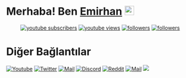   # Merhaba! Ben [Emirhan](https://github.com/EmirhanSarac) <img src="https://github.com/EmirhanSarac/emirhansarac2/blob/main/mrb.gif" width="25px">
<p align="center">
  <a href="https://www.youtube.com/c/EmirhanSarac?sub_confirmation=1">
    <img alt="youtube subscribers" title="Youtube Kanalıma Abone Ol" src="https://img.shields.io/youtube/channel/subscribers/UCVRhrcoG6FOvHGKehYtvKHg?color=%23E05D44&label=ABONEOL&logo=youtube&style=for-the-badge&labelColor=CE4630"/></a> 
  <a href="https://www.youtube.com/c/EmirhanSarac">
    <img alt="youtube views" title="YouTube İzlenme Sayım" src="https://img.shields.io/youtube/channel/views/UCVRhrcoG6FOvHGKehYtvKHg?color=%23E1AD0E&logo=youtube&style=for-the-badge&labelColor=C79600"/></a> 
  <a href="https://twitter.com/codemirhan">
    <img alt="followers" title="Twitter'dan Takip Et" src="https://img.shields.io/twitter/follow/codemirhan?color=55960c&labelColor=488207&label=TakipEt&logo=twitter&logoColor=white&style=for-the-badge"/></a>
  <a href="https://github.com/EmirhanSarac">
    <img alt="followers" title="Github'dan Takip Et" src="https://img.shields.io/github/followers/EmirhanSarac?color=236ad3&labelColor=1155ba&style=for-the-badge&logo=github&label=TakipEt"/></a>
</p>

# Diğer Bağlantılar

[![Youtube](https://img.shields.io/badge/-YouTube-red?style=for-the-badge&logo=youtube&logoColor=white)](https://www.youtube.com/c/EmirhanSara%C3%A7)
[![Twitter](https://img.shields.io/badge/Twitter-1DA1F2?style=for-the-badge&logo=twitter&logoColor=white)](https://twitter.com/codemirhan)
[![Mail](https://img.shields.io/badge/INSTAGRAM%20-DC3175.svg?&style=for-the-badge&logo=instagram&logoColor=white)](https://www.instagram.com/emirhansarac06)
[![Discord](https://img.shields.io/badge/Discord-7289DA?style=for-the-badge&logo=discord&logoColor=white)](https://discord.gg/codare)
[![Reddit](https://img.shields.io/badge/Reddit-FF4500?style=for-the-badge&logo=reddit&logoColor=white)](https://www.reddit.com/user/codemirhan)
[![Mail](https://img.shields.io/badge/gmail-%23D14836.svg?&style=for-the-badge&logo=gmail&logoColor=white)](mailto:emirhansaraciletisim@gmail.com)
<img src="https://komarev.com/ghpvc/?username=EmirhanSarac&label=Ziyaret%C3%A7i&color=5f13e9"/>


